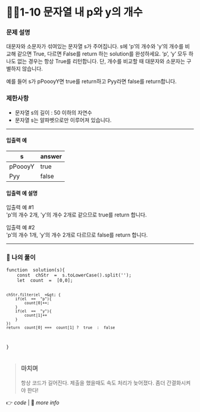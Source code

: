 <h1 id="👩‍💻1-10-문자열-내-p와-y의-개수">👩‍💻1-10 문자열 내 p와 y의 개수</h1>
<h3 id="문제-설명">문제 설명</h3>
<p>대문자와 소문자가 섞여있는 문자열 s가 주어집니다. s에 'p’의 개수와 'y’의 개수를 비교해 같으면 True, 다르면 False를 return 하는 solution를 완성하세요. ‘p’, ‘y’ 모두 하나도 없는 경우는 항상 True를 리턴합니다. 단, 개수를 비교할 때 대문자와 소문자는 구별하지 않습니다.</p>
<p>예를 들어 s가  pPoooyY면 true를 return하고  Pyy라면 false를 return합니다.</p>
<h3 id="제한사항">제한사항</h3>
<ul>
<li>문자열 s의 길이 : 50 이하의 자연수</li>
<li>문자열 s는 알파벳으로만 이루어져 있습니다.</li>
</ul>
<hr>
<h4 id="입출력-예">입출력 예</h4>

<table>
<thead>
<tr>
<th>s</th>
<th>answer</th>
</tr>
</thead>
<tbody>
<tr>
<td>pPoooyY</td>
<td>true</td>
</tr>
<tr>
<td>Pyy</td>
<td>false</td>
</tr>
</tbody>
</table><h4 id="입출력-예-설명">입출력 예 설명</h4>
<p>입출력 예 #1<br>
'p’의 개수 2개, 'y’의 개수 2개로 같으므로 true를 return 합니다.</p>
<p>입출력 예 #2<br>
'p’의 개수 1개, 'y’의 개수 2개로 다르므로 false를 return 합니다.</p>
<hr>
<h3 id="👤-나의-풀이">👤 나의 풀이</h3>
<pre class=" language-html"><code class="prism  language-html">function  solution(s){
	const  chStr  =  s.toLowerCase().split('');
	let  count  =  [0,0];

	chStr.filter(el  =&gt; {
		if(el  ==  "p"){
			count[0]++;
		}
		if(el  ==  "y"){
			count[1]++
		}
	})
	return  count[0] ===  count[1] ?  true  :  false
}
</code></pre>
<blockquote>
<h3 id="마치며">마치며</h3>
<p>항상 코드가 길어진다. 제출을 했을때도 속도 처리가 늦어졌다. 좀더 간결화시켜야 한다!</p>
</blockquote>
<p>👉 <em>code</em> | 📝 <em>more info</em></p>

